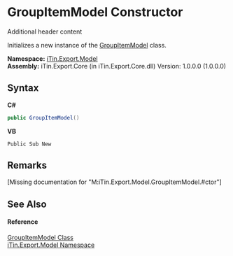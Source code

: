 # GroupItemModel Constructor 
Additional header content 

Initializes a new instance of the <a href="T_iTin_Export_Model_GroupItemModel">GroupItemModel</a> class.

**Namespace:**&nbsp;<a href="N_iTin_Export_Model">iTin.Export.Model</a><br />**Assembly:**&nbsp;iTin.Export.Core (in iTin.Export.Core.dll) Version: 1.0.0.0 (1.0.0.0)

## Syntax

**C#**<br />
``` C#
public GroupItemModel()
```

**VB**<br />
``` VB
Public Sub New
```


## Remarks
\[Missing <remarks> documentation for "M:iTin.Export.Model.GroupItemModel.#ctor"\]

## See Also


#### Reference
<a href="T_iTin_Export_Model_GroupItemModel">GroupItemModel Class</a><br /><a href="N_iTin_Export_Model">iTin.Export.Model Namespace</a><br />